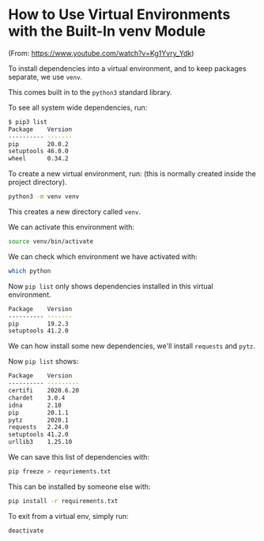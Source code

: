 # How to Use Virtual Environments with the Built-In venv Module

(From: https://www.youtube.com/watch?v=Kg1Yvry_Ydk)

To install dependencies into a virtual environment, and to keep packages separate, we use `venv`.

This comes built in to the `python3` standard library.

To see all system wide dependencies, run:

```bash
$ pip3 list
Package    Version
---------- -------
pip        20.0.2
setuptools 46.0.0
wheel      0.34.2
```

To create a new virtual environment, run:
(this is normally created inside the project directory).

```bash
python3 -m venv venv
```

This creates a new directory called `venv`.

We can activate this environment with:

```bash
source venv/bin/activate
```

We can check which environment we have activated with:

```bash
which python
```

Now `pip list` only shows dependencies installed in this virtual environment.

```bash
Package    Version
---------- -------
pip        19.2.3
setuptools 41.2.0
```

We can how install some new dependencies, we'll install `requests` and `pytz`.

Now `pip list` shows:

```bash
Package    Version
---------- ---------
certifi    2020.6.20
chardet    3.0.4
idna       2.10
pip        20.1.1
pytz       2020.1
requests   2.24.0
setuptools 41.2.0
urllib3    1.25.10
```

We can save this list of dependencies with:

```bash
pip freeze > requriements.txt
```

This can be installed by someone else with:

```bash
pip install -r requirements.txt
```

To exit from a virtual env, simply run:

```bash
deactivate
```
